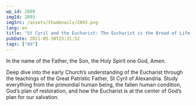 ```yaml
---
wp_id: 2889
imgId: 2893
imgSrc: /assets/thumbnails/2893.png
lang: en
title: "St Cyril and the Eucharist: The Eucharist is the Bread of Life by Fr. Anthony Mourad"
pubDate: 2021-05-30T23:31:52
tags: ["dd"]
---
```

<!-- page: 6 -->

<p>In the name of the Father, the Son, the Holy Spirit one God, Amen.</p>
<p>Deep dive into the early Church’s understanding of the Eucharist through the teachings of the Great Patristic Father, St Cyril of Alexandria. Study everything from the primordial human being, the fallen human condition, God’s plan of restoration, and how the Eucharist is at the center of God’s plan for our salvation.</p>
